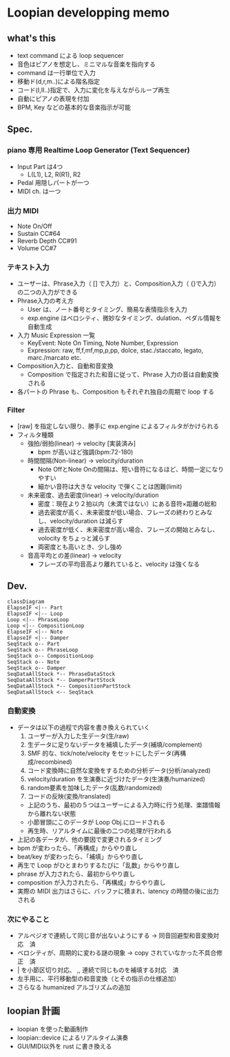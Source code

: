 # Loopian developping memo

## what's this

- text command による loop sequencer
- 音色はピアノを想定し、ミニマルな音楽を指向する
- command は一行単位で入力
- 移動ド(d,r,m..)による階名指定
- コード(I,II..)指定で、入力に変化を与えながらループ再生
- 自動にピアノの表現を付加
- BPM, Key などの基本的な音楽指示が可能

## Spec.
### piano 専用 Realtime Loop Generator (Text Sequencer)

- Input Part は4つ
    - L(L1), L2, R(R1), R2
- Pedal 用隠しパートが一つ
- MIDI ch. は一つ

### 出力 MIDI

- Note On/Off
- Sustain CC#64
- Reverb Depth CC#91
- Volume CC#7

### テキスト入力

- ユーザーは、Phrase入力（ [] で入力）と、Composition入力（ {}で入力）の二つの入力ができる
- Phrase入力の考え方
    - User は、ノート番号とタイミング、簡易な表情指示を入力
    - exp.engine はベロシティ、微妙なタイミング、dulation、ペダル情報を自動生成
- 入力 Music Expression 一覧
    - KeyEvent: Note On Timing, Note Number, Expression
    - Expression: raw, ff,f,mf,mp,p,pp, dolce, stac./staccato, legato, marc./marcato etc.
- Composition入力と、自動和音変換
    - Composition で指定された和音に従って、Phrase 入力の音は自動変換される
- 各パートの Phrase も、Composition もそれぞれ独自の周期で loop する

### Filter

- [raw] を指定しない限り、勝手に exp.engine によるフィルタがかけられる
- フィルタ種類
    - 強拍/弱拍(linear) -> velocity [実装済み]
        - bpm が高いほど強調(bpm:72-180)
    - 時間間隔(Non-linear) -> velocity/duration
        - Note OffとNote Onの間隔は、短い音符になるほど、時間一定になりやすい
        - 細かい音符は大きな velocity で弾くことは困難(limit)
    - 未来密度、過去密度(linear) -> velocity/duration
        - 密度：現在より２拍以内（未満ではない）にある音符×距離の総和
        - 過去密度が高く、未来密度が低い場合、フレーズの終わりとみなし、velocity/duration は減らす
        - 過去密度が低く、未来密度が高い場合、フレーズの開始とみなし、volocity をちょっと減らす
        - 両密度とも高いとき、少し強め
    - 音高平均との差(linear) -> velocity
        - フレーズの平均音高より離れていると、velocity は強くなる

## Dev.

```mermaid
classDiagram
ElapseIF <|-- Part
ElapseIF <|-- Loop
Loop <|-- PhraseLoop
Loop <|-- CompositionLoop
ElapseIF <|-- Note
ElapseIF <|-- Damper
SeqStack o-- Part
SeqStack o-- PhraseLoop
SeqStack o-- CompositionLoop
SeqStack o-- Note
SeqStack o-- Damper
SeqDataAllStock *-- PhraseDataStock
SeqDataAllStock *-- DamperPartStock
SeqDataAllStock *-- CompositionPartStock
SeqDataAllStock <-- SeqStack
```

### 自動変換

- データは以下の過程で内容を書き換えられていく
    1. ユーザーが入力した生データ(生/raw)
    1. 生データに足りないデータを補填したデータ(補填/complement)
    1. SMF 的な、tick/note/velocity をセットにしたデータ(再構成/recombined)
    1. コード変換時に自然な変換をするための分析データ(分析/analyzed)
    1. velocity/duration を生演奏に近づけたデータ(生演奏/humanized)
    1. random要素を加味したデータ(乱数/randomized)
    1. コードの反映(変換/translated)
    - 上記のうち、最初の５つはユーザーによる入力時に行う処理、楽譜情報から離れない状態
    - 小節冒頭にこのデータが Loop Obj.にロードされる
    - 再生時、リアルタイムに最後の二つの処理が行われる
- 上記の各データが、他の要因で変更されるタイミング
- bpm が変わったら、「再構成」からやり直し
- beat/key が変わったら、「補填」からやり直し
- 再生で Loop がひとまわりするたびに「乱数」からやり直し
- phrase が入力されたら、最初からやり直し
- composition が入力されたら、「再構成」からやり直し
- 実際の MIDI 出力はさらに、バッファに積まれ、latency の時間の後に出力される

### 次にやること

- アルペジオで連続して同じ音が出ないようにする -> 同音回避型和音変換対応　済
- ベロシティが、周期的に変わる謎の現象 -> copy されていなかった不具合修正　済
- | を小節区切り対応、 ,, 連続で同じものを補填する対応　済
- 左手用に、平行移動型の和音変換（とその指示の仕様追加）
- さらなる humanized アルゴリズムの追加

## loopian 計画
- loopian を使った動画制作
- loopian::device によるリアルタイム演奏
- GUI/MIDI以外を rust に書き換える
